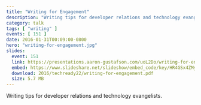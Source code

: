 ```yaml
---
title: "Writing for Engagement"
description: "Writing tips for developer relations and technology evangelists."
category: talk
tags: [ "writing" ]
events: [ 151 ]
date: 2016-01-31T00:09:00-0800
hero: "writing-for-engagement.jpg"
slides:
  event: 151
  link: https://presentations.aaron-gustafson.com/uoL2Do/writing-for-engagement
  embed: https://www.slideshare.net/slideshow/embed_code/key/HR4GSx4ZMynA9u
  download: 2016/techready22/writing-for-engagement.pdf
  size: 5.7 MB
---
```


Writing tips for developer relations and technology evangelists.
